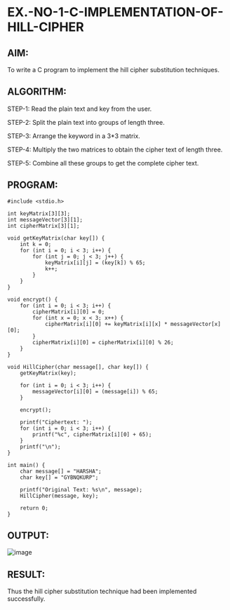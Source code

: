 # EX.-NO-1-C-IMPLEMENTATION-OF-HILL-CIPHER

## AIM:
To write a C program to implement the hill cipher substitution techniques.

## ALGORITHM:

STEP-1: Read the plain text and key from the user.

STEP-2: Split the plain text into groups of length three.

STEP-3: Arrange the keyword in a 3*3 matrix.

STEP-4: Multiply the two matrices to obtain the cipher text of length three.

STEP-5: Combine all these groups to get the complete cipher text.

## PROGRAM: 
```
#include <stdio.h>

int keyMatrix[3][3];
int messageVector[3][1];
int cipherMatrix[3][1];

void getKeyMatrix(char key[]) {
    int k = 0;
    for (int i = 0; i < 3; i++) {
        for (int j = 0; j < 3; j++) {
            keyMatrix[i][j] = (key[k]) % 65;
            k++;
        }
    }
}

void encrypt() {
    for (int i = 0; i < 3; i++) {
        cipherMatrix[i][0] = 0;
        for (int x = 0; x < 3; x++) {
            cipherMatrix[i][0] += keyMatrix[i][x] * messageVector[x][0];
        }
        cipherMatrix[i][0] = cipherMatrix[i][0] % 26;
    }
}
```
```
void HillCipher(char message[], char key[]) {
    getKeyMatrix(key);

    for (int i = 0; i < 3; i++) {
        messageVector[i][0] = (message[i]) % 65;
    }

    encrypt();

    printf("Ciphertext: ");
    for (int i = 0; i < 3; i++) {
        printf("%c", cipherMatrix[i][0] + 65);
    }
    printf("\n");
}

int main() {
    char message[] = "HARSHA";
    char key[] = "GYBNQKURP";

    printf("Original Text: %s\n", message);
    HillCipher(message, key);

    return 0;
}
```

## OUTPUT:
![image](https://github.com/user-attachments/assets/7aa5ac3c-db3b-42c2-b579-a89bee0eaca2)

## RESULT:
  Thus the hill cipher substitution technique had been implemented successfully.
